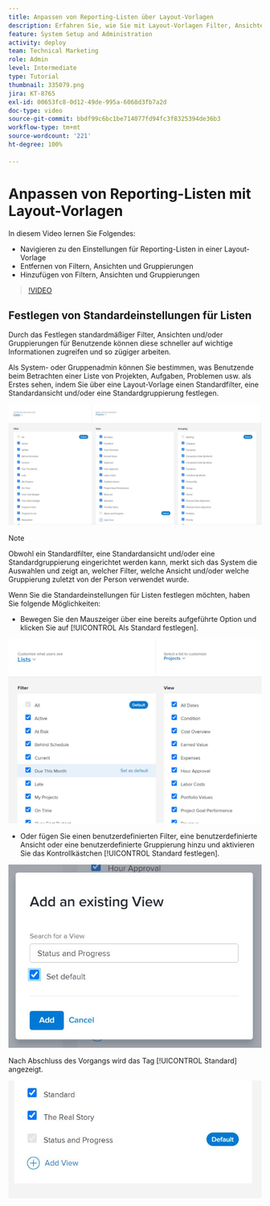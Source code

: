 ```yaml
---
title: Anpassen von Reporting-Listen über Layout-Vorlagen
description: Erfahren Sie, wie Sie mit Layout-Vorlagen Filter, Ansichten und Gruppen zu Reporting-Listen hinzufügen und daraus entfernen können.
feature: System Setup and Administration
activity: deploy
team: Technical Marketing
role: Admin
level: Intermediate
type: Tutorial
thumbnail: 335079.png
jira: KT-8765
exl-id: 00653fc8-0d12-49de-995a-6068d3fb7a2d
doc-type: video
source-git-commit: bbdf99c6bc1be714077fd94fc3f8325394de36b3
workflow-type: tm+mt
source-wordcount: '221'
ht-degree: 100%

---
```


# Anpassen von Reporting-Listen mit Layout-Vorlagen

In diesem Video lernen Sie Folgendes:

* Navigieren zu den Einstellungen für Reporting-Listen in einer Layout-Vorlage
* Entfernen von Filtern, Ansichten und Gruppierungen
* Hinzufügen von Filtern, Ansichten und Gruppierungen

>[!VIDEO](https://video.tv.adobe.com/v/3432919/?quality=12&learn=on&enablevpops=1&captions=ger)

## Festlegen von Standardeinstellungen für Listen

Durch das Festlegen standardmäßiger Filter, Ansichten und/oder Gruppierungen für Benutzende können diese schneller auf wichtige Informationen zugreifen und so zügiger arbeiten.

Als System- oder Gruppenadmin können Sie bestimmen, was Benutzende beim Betrachten einer Liste von Projekten, Aufgaben, Problemen usw. als Erstes sehen, indem Sie über eine Layout-Vorlage einen Standardfilter, eine Standardansicht und/oder eine Standardgruppierung festlegen.

![Layout-Vorlage – Fenster [!UICONTROL Listen]](assets/admin-fund-layout-template-default-lists-1-1.JPG)

>[!NOTE]
>
>Obwohl ein Standardfilter, eine Standardansicht und/oder eine Standardgruppierung eingerichtet werden kann, merkt sich das System die Auswahlen und zeigt an, welcher Filter, welche Ansicht und/oder welche Gruppierung zuletzt von der Person verwendet wurde.


Wenn Sie die Standardeinstellungen für Listen festlegen möchten, haben Sie folgende Möglichkeiten:

* Bewegen Sie den Mauszeiger über eine bereits aufgeführte Option und klicken Sie auf [!UICONTROL Als Standard festlegen].

![Layout-Vorlage – Fenster [!UICONTROL Listen] mit angezeigter Option [!UICONTROL Als Standard festlegen]](assets/admin-fund-layout-template-default-lists-1-2.JPG)

* Oder fügen Sie einen benutzerdefinierten Filter, eine benutzerdefinierte Ansicht oder eine benutzerdefinierte Gruppierung hinzu und aktivieren Sie das Kontrollkästchen [!UICONTROL Standard festlegen].

![[!UICONTROL Eine vorhandene Ansicht hinzufügen] – Fenster](assets/admin-fund-layout-template-default-lists-1-3.JPG)

Nach Abschluss des Vorgangs wird das Tag [!UICONTROL Standard] angezeigt.

![[!UICONTROL Standard]-Tag neben der Listenoption](assets/admin-fund-layout-template-default-lists-1-4.JPG)
